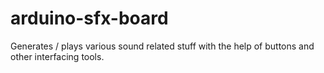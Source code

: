 # arduino-sfx-board
Generates / plays various sound related stuff with the help of buttons and other interfacing tools.
